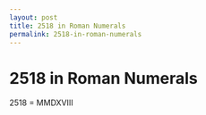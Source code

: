 ```yaml
---
layout: post
title: 2518 in Roman Numerals
permalink: 2518-in-roman-numerals
---
```


# 2518 in Roman Numerals

2518 = MMDXVIII
